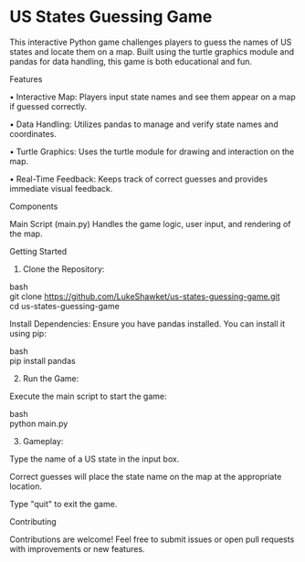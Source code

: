 # US States Guessing Game    

This interactive Python game challenges players to guess the names of US states and locate them on a map. Built using the turtle graphics module and pandas for data handling, this game is both educational and fun.

Features    

• Interactive Map: Players input state names and see them appear on a map if guessed correctly.

• Data Handling: Utilizes pandas to manage and verify state names and coordinates.

• Turtle Graphics: Uses the turtle module for drawing and interaction on the map.

• Real-Time Feedback: Keeps track of correct guesses and provides immediate visual feedback.

Components    

Main Script (main.py)
Handles the game logic, user input, and rendering of the map.

Getting Started
1. Clone the Repository:

bash    
git clone https://github.com/LukeShawket/us-states-guessing-game.git    
cd us-states-guessing-game    

Install Dependencies: Ensure you have pandas installed. You can install it using pip:    

bash    
pip install pandas    

2. Run the Game:

Execute the main script to start the game:

bash    
python main.py    

3. Gameplay:

Type the name of a US state in the input box.

Correct guesses will place the state name on the map at the appropriate location.

Type "quit" to exit the game.    

Contributing     

Contributions are welcome! Feel free to submit issues or open pull requests with improvements or new features.
